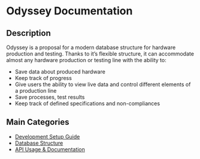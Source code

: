 # Odyssey Documentation

## Description
Odyssey is a proposal for a modern database structure for hardware production and testing. Thanks to it’s flexible structure, it can accommodate almost any hardware production or testing line with the ability to:

- Save data about produced hardware
- Keep track of progress
- Give users the ability to view live data and control different elements of a production line
- Save processes, test results
- Keep track of defined specifications and non-compliances

## Main Categories

- [Development Setup Guide](./development_guide/database_setup.md)
- [Database Structure](./database/schema.md)
- [API Usage & Documentation](./api_docs/usage.md)
